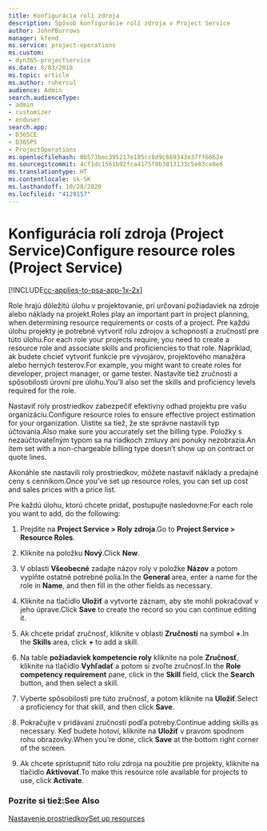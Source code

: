 ```yaml
---
title: Konfigurácia rolí zdroja
description: Spôsob konfigurácie rolí zdroja v Project Service
author: JohnPBurrows
manager: kfend
ms.service: project-operations
ms.custom:
- dyn365-projectservice
ms.date: 8/03/2018
ms.topic: article
ms.author: ruhercul
audience: Admin
search.audienceType:
- admin
- customizer
- enduser
search.app:
- D365CE
- D365PS
- ProjectOperations
ms.openlocfilehash: 0b573bec395217e105cc8d9c669343e37ff6662e
ms.sourcegitcommit: 4cf1dc1561b92fca4175f0b3813133c5e63ce8e6
ms.translationtype: HT
ms.contentlocale: sk-SK
ms.lasthandoff: 10/28/2020
ms.locfileid: "4129157"
---
```

# <a name="configure-resource-roles-project-service"></a><span data-ttu-id="d12da-103">Konfigurácia rolí zdroja (Project Service)</span><span class="sxs-lookup"><span data-stu-id="d12da-103">Configure resource roles (Project Service)</span></span>

[!INCLUDE[cc-applies-to-psa-app-1x-2x](../includes/cc-applies-to-psa-app-1x-2x.md)]

<span data-ttu-id="d12da-104">Role hrajú dôležitú úlohu v projektovanie, pri určovaní požiadaviek na zdroje alebo náklady na projekt.</span><span class="sxs-lookup"><span data-stu-id="d12da-104">Roles play an important part in project planning, when determining resource requirements or costs of a project.</span></span> <span data-ttu-id="d12da-105">Pre každú úlohu projekty je potrebné vytvoriť rolu zdrojov a schopností a zručností pre túto úlohu.</span><span class="sxs-lookup"><span data-stu-id="d12da-105">For each role your projects require, you need to create a resource role and associate skills and proficiencies to that role.</span></span> <span data-ttu-id="d12da-106">Napríklad, ak budete chcieť vytvoriť funkcie pre vývojárov, projektového manažéra alebo herných testerov.</span><span class="sxs-lookup"><span data-stu-id="d12da-106">For example, you might want to create roles for developer, project manager, or game tester.</span></span> <span data-ttu-id="d12da-107">Nastavíte tiež zručnosti a spôsobilosti úrovní pre úlohu.</span><span class="sxs-lookup"><span data-stu-id="d12da-107">You’ll also set the skills and proficiency levels required for the role.</span></span>  
  
 <span data-ttu-id="d12da-108">Nastaviť roly prostriedkov zabezpečiť efektívny odhad projektu pre vašu organizáciu.</span><span class="sxs-lookup"><span data-stu-id="d12da-108">Configure resource roles to ensure effective project estimation for your organization.</span></span>  <span data-ttu-id="d12da-109">Uistite sa tiež, že ste správne nastavili typ účtovania.</span><span class="sxs-lookup"><span data-stu-id="d12da-109">Also make sure you accurately set the billing type.</span></span> <span data-ttu-id="d12da-110">Položky s nezaúčtovateľným typom sa na riadkoch zmluvy ani ponuky nezobrazia.</span><span class="sxs-lookup"><span data-stu-id="d12da-110">An item set with a non-chargeable billing type doesn’t show up on contract or quote lines.</span></span>  
  
 <span data-ttu-id="d12da-111">Akonáhle ste nastavili roly prostriedkov, môžete nastaviť náklady a predajné ceny s cenníkom.</span><span class="sxs-lookup"><span data-stu-id="d12da-111">Once you’ve set up resource roles, you can set up cost and sales prices with a price list.</span></span>  
  
 <span data-ttu-id="d12da-112">Pre každú úlohu, ktorú chcete pridať, postupujte nasledovne:</span><span class="sxs-lookup"><span data-stu-id="d12da-112">For each role you want to add, do the following:</span></span>  
  
1.  <span data-ttu-id="d12da-113">Prejdite na **Project Service > Roly zdroja**.</span><span class="sxs-lookup"><span data-stu-id="d12da-113">Go to **Project Service > Resource Roles**.</span></span>  
  
2.  <span data-ttu-id="d12da-114">Kliknite na položku **Nový**.</span><span class="sxs-lookup"><span data-stu-id="d12da-114">Click **New**.</span></span>  
  
3.  <span data-ttu-id="d12da-115">V oblasti **Všeobecné** zadajte názov roly v položke **Názov** a potom vyplňte ostatné potrebné polia.</span><span class="sxs-lookup"><span data-stu-id="d12da-115">In the **General** area, enter a name for the role in **Name**, and then fill in the other fields as necessary.</span></span>  
  
4.  <span data-ttu-id="d12da-116">Kliknite na tlačidlo **Uložiť** a vytvorte záznam, aby ste mohli pokračovať v jeho úprave.</span><span class="sxs-lookup"><span data-stu-id="d12da-116">Click **Save** to create the record so you can continue editing it.</span></span>  
  
5.  <span data-ttu-id="d12da-117">Ak chcete pridať zručnosť, kliknite v oblasti **Zručnosti** na symbol **+**.</span><span class="sxs-lookup"><span data-stu-id="d12da-117">In the **Skills** area, click **+** to add a skill.</span></span>  
  
6.  <span data-ttu-id="d12da-118">Na table **požiadaviek kompetencie roly** kliknite na pole **Zručnosť**, kliknite na tlačidlo **Vyhľadať** a potom si zvoľte zručnosť.</span><span class="sxs-lookup"><span data-stu-id="d12da-118">In the **Role competency requirement** pane, click in the **Skill** field, click the **Search** button, and then select a skill.</span></span>  
  
7.  <span data-ttu-id="d12da-119">Vyberte spôsobilosti pre túto zručnosť, a potom kliknite na **Uložiť**.</span><span class="sxs-lookup"><span data-stu-id="d12da-119">Select a proficiency for that skill, and then click **Save**.</span></span>  
  
8.  <span data-ttu-id="d12da-120">Pokračujte v pridávaní zručností podľa potreby.</span><span class="sxs-lookup"><span data-stu-id="d12da-120">Continue adding skills as necessary.</span></span> <span data-ttu-id="d12da-121">Keď budete hotoví, kliknite na **Uložiť** v pravom spodnom rohu obrazovky.</span><span class="sxs-lookup"><span data-stu-id="d12da-121">When you’re done, click **Save** at the bottom right corner of the screen.</span></span>  
  
9. <span data-ttu-id="d12da-122">Ak chcete sprístupniť túto rolu zdroja na použitie pre projekty, kliknite na tlačidlo **Aktivovať**.</span><span class="sxs-lookup"><span data-stu-id="d12da-122">To make this resource role available for projects to use, click **Activate**.</span></span>  
  
### <a name="see-also"></a><span data-ttu-id="d12da-123">Pozrite si tiež:</span><span class="sxs-lookup"><span data-stu-id="d12da-123">See Also</span></span>  
 [<span data-ttu-id="d12da-124">Nastavenie prostriedkov</span><span class="sxs-lookup"><span data-stu-id="d12da-124">Set up resources</span></span>](../psa/set-up-resources.md)
